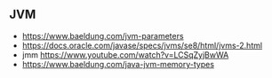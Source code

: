 ## JVM

- https://www.baeldung.com/jvm-parameters
- https://docs.oracle.com/javase/specs/jvms/se8/html/jvms-2.html
- jmm https://www.youtube.com/watch?v=LCSqZyjBwWA
- https://www.baeldung.com/java-jvm-memory-types
